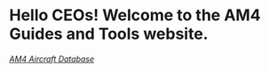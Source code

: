 <html>

<h1>Hello CEOs! Welcome to the AM4 Guides and Tools website.</h1>

<a href="/am4acdb.md"><h6>AM4 Aircraft  Database</h6></a>







</html>
